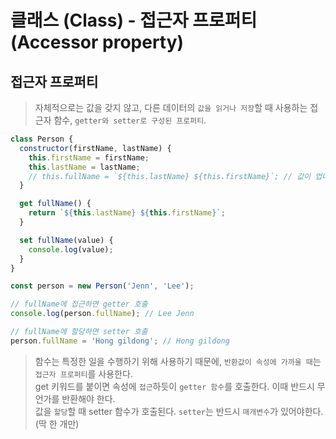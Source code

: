 # 클래스 (Class) - 접근자 프로퍼티(Accessor property)

## 접근자 프로퍼티

> 자체적으로는 값을 갖지 않고, 다른 데이터의 `값을 읽거나 저장`할 때 사용하는 접근자 함수, `getter와 setter로 구성된 프로퍼티`.

```javascript
class Person {
  constructor(firstName, lastName) {
    this.firstName = firstName;
    this.lastName = lastName;
    // this.fullName = `${this.lastName} ${this.firstName}`; // 값이 업데이트 되지 않음
  }

  get fullName() {
    return `${this.lastName} ${this.firstName}`;
  }

  set fullName(value) {
    console.log(value);
  }
}

const person = new Person('Jenn', 'Lee');

// fullName에 접근하면 getter 호출
console.log(person.fullName); // Lee Jenn

// fullName에 할당하면 setter 호출
person.fullName = 'Hong gildong'; // Hong gildong
```

> 함수는 특정한 일을 수행하기 위해 사용하기 때문에, `반환값이 속성에 가까울 때`는 `접근자 프로퍼티`를 사용한다.  
> get 키워드를 붙이면 속성에 `접근`하듯이 `getter 함수`를 호출한다. 이때 반드시 무언가를 반환해야 한다.  
> 값을 `할당`할 때 setter 함수가 호출된다. `setter`는 반드시 `매개변수`가 있어야한다. (딱 한 개만)
